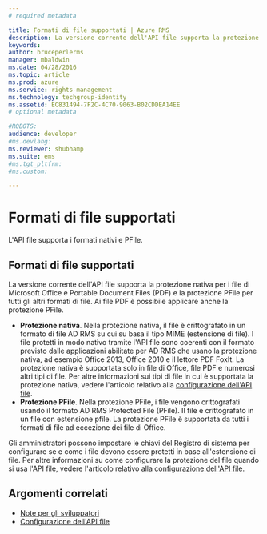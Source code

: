 ```yaml
---
# required metadata

title: Formati di file supportati | Azure RMS
description: La versione corrente dell'API file supporta la protezione nativa per i file di MS Office e PDF e la protezione PFile per tutti gli altri formati di file.
keywords:
author: bruceperlerms
manager: mbaldwin
ms.date: 04/28/2016
ms.topic: article
ms.prod: azure
ms.service: rights-management
ms.technology: techgroup-identity
ms.assetid: EC831494-7F2C-4C70-9063-B02CDDEA14EE
# optional metadata

#ROBOTS:
audience: developer
#ms.devlang:
ms.reviewer: shubhamp
ms.suite: ems
#ms.tgt_pltfrm:
#ms.custom:

---
```


# Formati di file supportati

L'API file supporta i formati nativi e PFile.

## Formati di file supportati

La versione corrente dell'API file supporta la protezione nativa per i file di Microsoft Office e Portable Document Files (PDF) e la protezione PFile per tutti gli altri formati di file. Ai file PDF è possibile applicare anche la protezione PFile.

-   **Protezione nativa**. Nella protezione nativa, il file è crittografato in un formato di file AD RMS su cui su basa il tipo MIME (estensione di file). I file protetti in modo nativo tramite l'API file sono coerenti con il formato previsto dalle applicazioni abilitate per AD RMS che usano la protezione nativa, ad esempio Office 2013, Office 2010 e il lettore PDF FoxIt. La protezione nativa è supportata solo in file di Office, file PDF e numerosi altri tipi di file. Per altre informazioni sui tipi di file in cui è supportata la protezione nativa, vedere l'articolo relativo alla [configurazione dell'API file](file-api-configuration.md).
-   **Protezione PFile**. Nella protezione PFile, i file vengono crittografati usando il formato AD RMS Protected File (PFile). Il file è crittografato in un file con estensione pfile. La protezione PFile è supportata da tutti i formati di file ad eccezione dei file di Office.

Gli amministratori possono impostare le chiavi del Registro di sistema per configurare se e come i file devono essere protetti in base all'estensione di file. Per altre informazioni su come configurare la protezione del file quando si usa l'API file, vedere l'articolo relativo alla [configurazione dell'API file](file-api-configuration.md).

## Argomenti correlati

* [Note per gli sviluppatori](developer-notes.md)
* [Configurazione dell'API file](file-api-configuration.md)
 

 


<!--HONumber=Jun16_HO2-->


